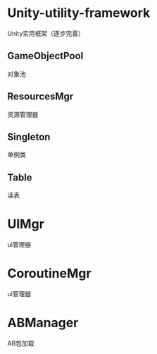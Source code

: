 # Unity-utility-framework
Unity实用框架（逐步完善）

## GameObjectPool
对象池

## ResourcesMgr
资源管理器

## Singleton
单例类

## Table
读表

# UIMgr
ui管理器

# CoroutineMgr
ui管理器

# ABManager
AB包加载